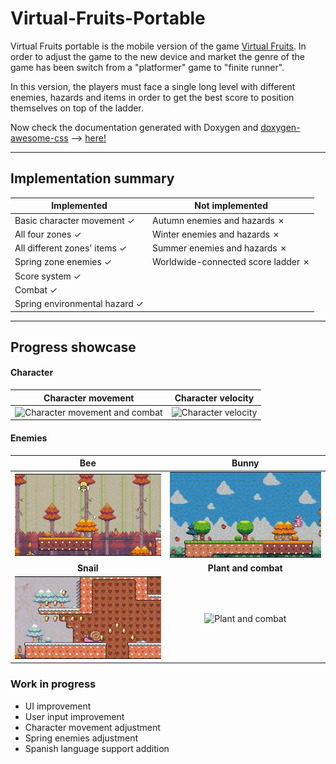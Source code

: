 # Virtual-Fruits-Portable

Virtual Fruits portable is the mobile version of the game [Virtual Fruits](https://github.com/OscarLM32/Virtual-Fruits).
In order to adjust the game to the new device and market the genre of the game has been switch from a "platformer" game to 
"finite runner". 

In this version, the players must face a single long level with different enemies,
hazards and items in order to get the best score to position themselves on top of the ladder.

Now check the documentation generated with Doxygen and [doxygen-awesome-css](https://jothepro.github.io/doxygen-awesome-css/) --> [here!](https://oscarlm32.github.io/Virtual-Fruits-Portable/)

---

## Implementation summary

| **Implemented**                     | **Not implemented**                      |
|-------------------------------------|------------------------------------------|
| Basic character movement &check;    | Autumn enemies and hazards &cross;       |
| All four zones &check;              | Winter enemies and hazards &cross;       |
| All different zones' items &check;  | Summer enemies and hazards &cross;       |
| Spring zone enemies &check;         | Worldwide-connected score ladder &cross; |
| Score system &check;                |                                          |
| Combat &check;                      |                                          |
| Spring environmental hazard &check; |                                          |

---

## Progress showcase

#### Character
|                 Character movement                 |           Character velocity            |
|:--------------------------------------------------:|:---------------------------------------:|
| ![Character movement and combat](img/Movement.gif) | ![Character velocity](img/Velocity.gif) |


#### Enemies
|           Bee           |               Bunny                |
|:-----------------------:|:----------------------------------:|
|   ![Bee](img/Bee.gif)   |      ![Bunny](img/Bunny.gif)       |
|        **Snail**        |        **Plant and combat**        |
| ![Snail](img/Snail.gif) | ![Plant and combat](img/Plant.gif) |


### Work in progress
* UI improvement 
* User input improvement
* Character movement adjustment
* Spring enemies adjustment
* Spanish language support addition
